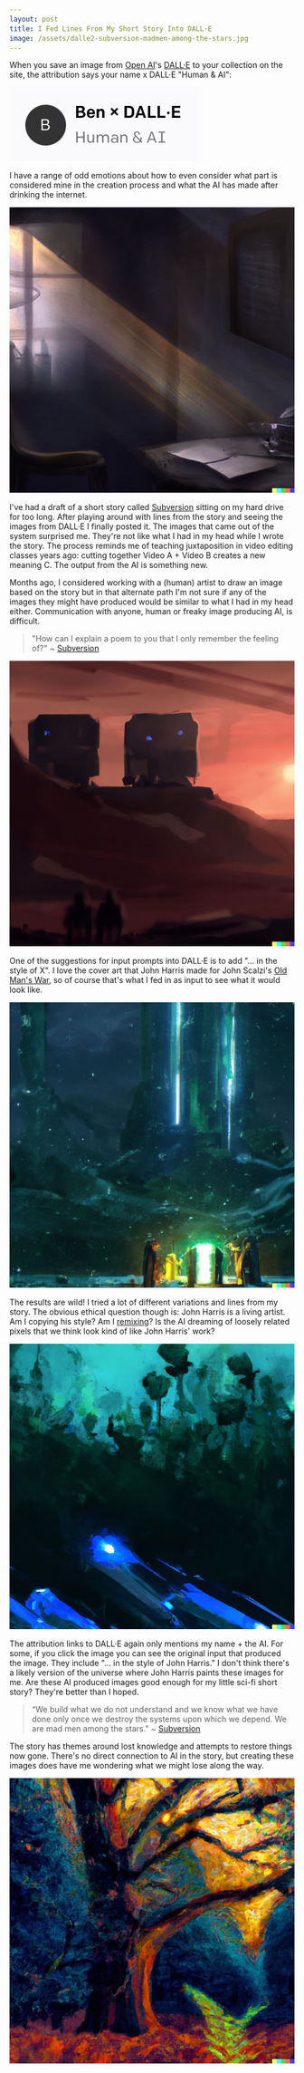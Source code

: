 ```yaml
---
layout: post
title: I Fed Lines From My Short Story Into DALL·E
image: /assets/dalle2-subversion-madmen-among-the-stars.jpg
---
```


When you save an image from [Open AI](https://openai.com)'s [DALL·E](https://openai.com/dall-e-2/) to your collection on the site, the attribution says your name x DALL·E "Human & AI":

![Open AI attribution](/assets/dalle-attribution.jpg)

I have a range of odd emotions about how to even consider what part is considered mine in the creation process and what the AI has made after drinking the internet. 

<a title="DALL·E Info" href="https://labs.openai.com/s/mVtBowlRNkQnGGhYHDHizc11"><img alt="As the light through the window cast shadows slowly across each photo and text on the wall" src="/assets/dalle2-subversion-light-through-window.jpg"></a>

I've had a draft of a short story called [Subversion](/fiction/subversion) sitting on my hard drive for too long. After playing around with lines from the story and seeing the images from DALL·E I finally posted it. The images that came out of the system surprised me. They're not like what I had in my head while I wrote the story. The process reminds me of teaching juxtaposition in video editing classes years ago: cutting together Video A + Video B creates a new meaning C. The output from the AI is something new. 

Months ago, I considered working with a (human) artist to draw an image based on the story but in that alternate path I'm not sure if any of the images they might have produced would be similar to what I had in my head either. Communication with anyone, human or freaky image producing AI, is difficult. 

> "How can I explain a poem to you that I only remember the feeling of?" ~ [Subversion](/fiction/subversion)

<a title="DALL·E Info" href="https://labs.openai.com/s/HA9OrHHtU4lD86pmV37sXGVi"><img alt="The station as the rouge sunset flares" src="/assets/dalle2-subversion-rouge-sunset.jpg"></a>

One of the suggestions for input prompts into DALL·E is to add "... in the style of X". I love the cover art that John Harris made for John Scalzi's [Old Man's War](https://bookshop.org/books/old-man-s-war/9780765348272), so of course that's what I fed in as input to see what it would look like. 

<a title="DALL·E Info" href="https://labs.openai.com/s/1SBsmSI2fNZQ3bwlhTnL5f1u"><img alt="We are mad men among the stars" src="/assets/dalle2-subversion-madmen-among-the-stars.jpg"></a>

The results are wild! I tried a lot of different variations and lines from my story. The obvious ethical question though is: John Harris is a living artist. Am I copying his style? Am I [remixing](https://www.everythingisaremix.info)? Is the AI dreaming of loosely related pixels that we think look kind of like John Harris' work? 

<a title="DALL·E Info" href="https://labs.openai.com/s/AWqqhYIwbsZ9Uxs2Na1PbLsC"><img alt="Fluctuations of the competing sounds together forming an almost harmonious unified chorus and then drifting to discordance" src="/assets/dalle2-subversion-botany.jpg"></a>

The attribution links to DALL·E again only mentions my name + the AI. For some, if you click the image you can see the original input that produced the image. They include "... in the style of John Harris." I don't think there's a likely version of the universe where John Harris paints these images for me. Are these AI produced images good enough for my little sci-fi short story? They're better than I hoped.

> “We build what we do not understand and we know what we have done only once we destroy the systems upon which we depend. We are mad men among the stars." ~ [Subversion](/fiction/subversion)

The story has themes around lost knowledge and attempts to restore things now gone. There's no direct connection to AI in the story, but creating these images does have me wondering what we might lose along the way.

<a title="DALL·E Info" href="https://labs.openai.com/s/cJdBbdqbok1m9kutzI0GV79H"><img alt="A large oak tree with a low branch reaching towards the ground in a wooded glen with fallen leaves and brown ferns at golden hour" src="/assets/dalle2-subversion-tree.jpg"></a>